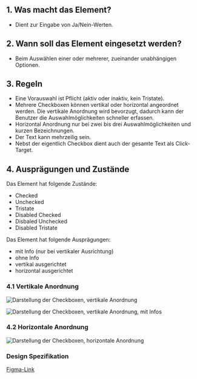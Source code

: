 ## 1. Was macht das Element?
*   Dient zur Eingabe von Ja/Nein-Werten.

## 2. Wann soll das Element eingesetzt werden?
*   Beim Auswählen einer oder mehrerer, zueinander unabhängigen Optionen.

## 3. Regeln
*   Eine Vorauswahl ist Pflicht (aktiv oder inaktiv, kein Tristate).
*   Mehrere Checkboxen können vertikal oder horizontal angeordnet werden. Die vertikale Anordnung wird bevorzugt, dadurch kann der Benutzer die Auswahlmöglichkeiten schneller erfassen.
*   Horizontal Anordnung nur bei zwei bis drei Auswahlmöglichkeiten und kurzen Bezeichnungen.
*   Der Text kann mehrzeilig sein.
*   Nebst der eigentlich Checkbox dient auch der gesamte Text als Click-Target.

## 4. Ausprägungen und Zustände
Das Element hat folgende Zustände:
*   Checked
*   Unchecked
*   Tristate
*   Disabled Checked
*   Disbaled Unchecked
*   Disabled Tristate

Das Element hat folgende Ausprägungen:
*   mit Info (nur bei vertikaler Ausrichtung)
*   ohne Info
*   vertikal ausgerichtet
*   horizontal ausgerichtet

### 4.1 Vertikale Anordnung
![Darstellung der Checkboxen, vertikale Anordnung](https://raw.githubusercontent.com/sbb-design-systems/design-system-mobile-documentation/doku-update/documentation/checkbox/images/ME13_Vertikal_default.png 'class: image')

![Darstellung der Checkboxen, vertikale Anordnung, mit Infos](https://raw.githubusercontent.com/sbb-design-systems/design-system-mobile-documentation/doku-update/documentation/checkbox/images/ME13_Vertikal_ohne_Info.png 'class: image')

### 4.2 Horizontale Anordnung
![Darstellung der Checkboxen, horizontale Anordnung](https://raw.githubusercontent.com/sbb-design-systems/design-system-mobile-documentation/doku-update/documentation/checkbox/images/ME13_Horizontal.png 'class: image')

### Design Spezifikation
[Figma-Link](https://www.figma.com/file/WOtLIam1xwrqcgnAITsEhV/Design-System-Mobile?node-id=33%3A3356)